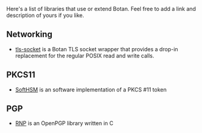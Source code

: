Here's a list of libraries that use or extend Botan. Feel free to add a link and description of yours if you like.

Networking
--------------------------

* [tls-socket](https://github.com/theom/tls-socket) is a Botan TLS socket wrapper that provides a drop-in replacement for the regular POSIX read and write calls.

PKCS11
------------------

* [SoftHSM](http://trac.opendnssec.org/wiki/SoftHSM) is an software implementation of a PKCS #11 token

PGP
---------

* [RNP](https://github.com/riboseinc/rnp) is an OpenPGP library written in C
